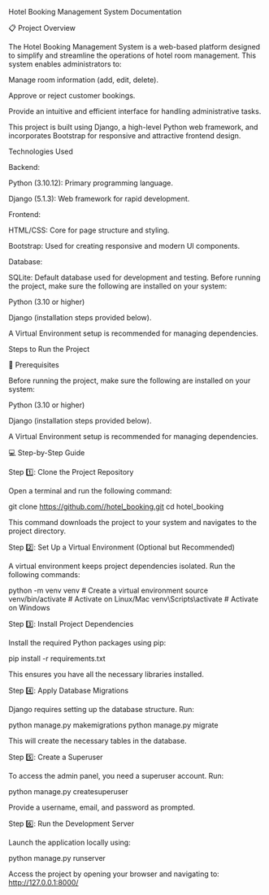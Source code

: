 Hotel Booking Management System Documentation

📋 Project Overview

The Hotel Booking Management System is a web-based platform designed to simplify and streamline the operations of hotel room management. This system enables administrators to:

Manage room information (add, edit, delete).

Approve or reject customer bookings.

Provide an intuitive and efficient interface for handling administrative tasks.

This project is built using Django, a high-level Python web framework, and incorporates Bootstrap for responsive and attractive frontend design.

Technologies Used

Backend:

Python (3.10.12): Primary programming language.

Django (5.1.3): Web framework for rapid development.

Frontend:

HTML/CSS: Core for page structure and styling.

Bootstrap: Used for creating responsive and modern UI components.

Database:

SQLite: Default database used for development and testing.
Before running the project, make sure the following are installed on your system:

Python (3.10 or higher)

Django (installation steps provided below).

A Virtual Environment setup is recommended for managing dependencies.

Steps to Run the Project

🧰 Prerequisites

Before running the project, make sure the following are installed on your system:

Python (3.10 or higher)

Django (installation steps provided below).

A Virtual Environment setup is recommended for managing dependencies.

💻 Step-by-Step Guide

Step 1️⃣: Clone the Project Repository

Open a terminal and run the following command:

git clone https://github.com//hotel_booking.git cd hotel_booking

This command downloads the project to your system and navigates to the project directory.

Step 2️⃣: Set Up a Virtual Environment (Optional but Recommended)

A virtual environment keeps project dependencies isolated. Run the following commands:

python -m venv venv # Create a virtual environment source venv/bin/activate # Activate on Linux/Mac venv\Scripts\activate # Activate on Windows

Step 3️⃣: Install Project Dependencies

Install the required Python packages using pip:

pip install -r requirements.txt

This ensures you have all the necessary libraries installed.

Step 4️⃣: Apply Database Migrations

Django requires setting up the database structure. Run:

python manage.py makemigrations python manage.py migrate

This will create the necessary tables in the database.

Step 5️⃣: Create a Superuser

To access the admin panel, you need a superuser account. Run:

python manage.py createsuperuser

Provide a username, email, and password as prompted.

Step 6️⃣: Run the Development Server

Launch the application locally using:

python manage.py runserver

Access the project by opening your browser and navigating to: http://127.0.0.1:8000/
